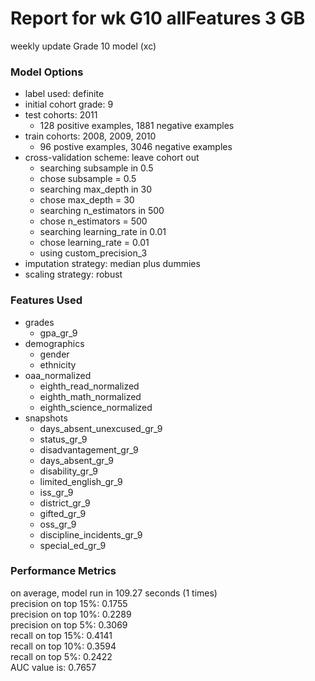 # Report for wk G10 allFeatures 3 GB
weekly update Grade 10 model (xc)

### Model Options
* label used: definite
* initial cohort grade: 9
* test cohorts: 2011
	 * 128 positive examples, 1881 negative examples
* train cohorts: 2008, 2009, 2010
	 * 96 postive examples, 3046 negative examples
* cross-validation scheme: leave cohort out
	 * searching subsample in 0.5
	 * chose subsample = 0.5
	 * searching max_depth in 30
	 * chose max_depth = 30
	 * searching n_estimators in 500
	 * chose n_estimators = 500
	 * searching learning_rate in 0.01
	 * chose learning_rate = 0.01
	 * using custom_precision_3
* imputation strategy: median plus dummies
* scaling strategy: robust

### Features Used
* grades
	 * gpa_gr_9
* demographics
	 * gender
	 * ethnicity
* oaa_normalized
	 * eighth_read_normalized
	 * eighth_math_normalized
	 * eighth_science_normalized
* snapshots
	 * days_absent_unexcused_gr_9
	 * status_gr_9
	 * disadvantagement_gr_9
	 * days_absent_gr_9
	 * disability_gr_9
	 * limited_english_gr_9
	 * iss_gr_9
	 * district_gr_9
	 * gifted_gr_9
	 * oss_gr_9
	 * discipline_incidents_gr_9
	 * special_ed_gr_9

### Performance Metrics
on average, model run in 109.27 seconds (1 times) <br/>precision on top 15%: 0.1755 <br/>precision on top 10%: 0.2289 <br/>precision on top 5%: 0.3069 <br/>recall on top 15%: 0.4141 <br/>recall on top 10%: 0.3594 <br/>recall on top 5%: 0.2422 <br/>AUC value is: 0.7657 <br/>